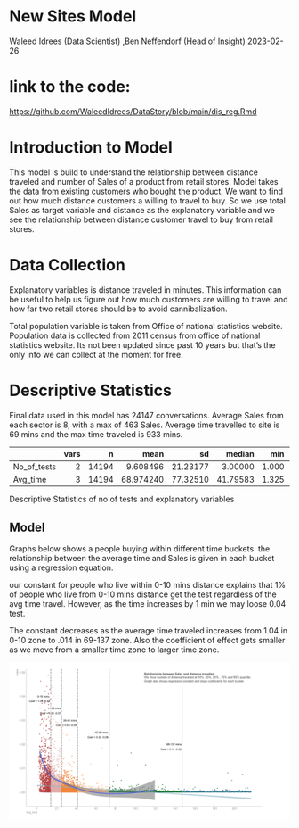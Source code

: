 New Sites Model
================
Waleed Idrees (Data Scientist) ,Ben Neffendorf (Head of Insight)
2023-02-26

# link to the code:

<https://github.com/WaleedIdrees/DataStory/blob/main/dis_reg.Rmd>

# Introduction to Model

This model is build to understand the relationship between distance
traveled and number of Sales of a product from retail stores. Model
takes the data from existing customers who bought the product. We want
to find out how much distance customers a willing to travel to buy. So
we use total Sales as target variable and distance as the explanatory
variable and we see the relationship between distance customer travel to
buy from retail stores.

# Data Collection

Explanatory variables is distance traveled in minutes. This information
can be useful to help us figure out how much customers are willing to
travel and how far two retail stores should be to avoid cannibalization.

Total population variable is taken from Office of national statistics
website. Population data is collected from 2011 census from office of
national statistics website. Its not been updated since past 10 years
but that’s the only info we can collect at the moment for free.

# Descriptive Statistics

Final data used in this model has 24147 conversations. Average Sales
from each sector is 8, with a max of 463 Sales. Average time travelled
to site is 69 mins and the max time traveled is 933 mins.

|             | vars |     n |      mean |       sd |   median |   min |      max |    range |
|:------------|-----:|------:|----------:|---------:|---------:|------:|---------:|---------:|
| No_of_tests |    2 | 14194 |  9.608496 | 21.23177 |  3.00000 | 1.000 | 462.0000 | 461.0000 |
| Avg_time    |    3 | 14194 | 68.974240 | 77.32510 | 41.79583 | 1.325 | 933.4167 | 932.0917 |

Descriptive Statistics of no of tests and explanatory variables

## Model

Graphs below shows a people buying within different time buckets. the
relationship between the average time and Sales is given in each bucket
using a regression equation.

our constant for people who live within 0-10 mins distance explains that
1% of people who live from 0-10 mins distance get the test regardless of
the avg time travel. However, as the time increases by 1 min we may
loose 0.04 test.

The constant decreases as the average time traveled increases from 1.04
in 0-10 zone to .014 in 69-137 zone. Also the coefficient of effect gets
smaller as we move from a smaller time zone to larger time zone.

![](dis_reg_files/figure-gfm/unnamed-chunk-14-1.png)<!-- -->
